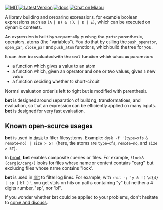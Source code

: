 [![MIT][s2]][l2] [![Latest Version][s1]][l1] [![docs][s3]][l3] [![Chat on Miaou][s4]][l4]

[s1]: https://img.shields.io/crates/v/bet.svg
[l1]: https://crates.io/crates/bet

[s2]: https://img.shields.io/badge/license-MIT-blue.svg
[l2]: LICENSE

[s3]: https://docs.rs/bet/badge.svg
[l3]: https://docs.rs/bet/

[s4]: https://miaou.dystroy.org/static/shields/room.svg
[l4]: https://miaou.dystroy.org/3

A library building and preparing expressions, for example boolean expressions such as `(A | B) & !(C | D | E)`,  which can be executed on dynamic contents.

An expression is built by sequentially pushing the parts: parenthesis, operators, atoms (the "variables").
You do that by calling the `push_operator`, `open_par`, `close_par` and `push_atom` functions, which build the tree for you.

It can then be evaluated with the `eval` function which takes as parameters

* a function which gives a value to an atom
* a function which, given an operator and one or two values, gives a new value
* a function deciding whether to short-circuit

Normal evaluation order is left to right but is modified with parenthesis.

**bet** is designed around separation of building, transformations, and evaluation, so that an expression can be efficiently applied on many inputs. **bet** is designed for very fast evaluation.

## Known open-source usages

**bet** is used in [dysk](https://dystroy.org/dysk) to filter filesystems.
Example: `dysk -f '(type=xfs & remote=no) | size > 5T'` (here, the atoms are `type=xfs`, `remote=no`, and `size > 5T`).

In [broot](https://dystroy.org/broot), **bet** enables composite queries on files.
For example, `!lock&(carg|c/carg/)` looks for files whose name or content contains "carg", but excluding files whose name contains "lock".

**bet** is used in [rhit](https://dystroy.org/rhit) to filter log lines.
For example, with `rhit -p 'y & !( \d{4} | sp | bl )'`, you get stats on hits on paths containing "y" but neither a 4 digits number, "sp", nor "bl".

If you wonder whether bet could be applied to your problems, don't hesitate to [come and discuss](https://miaou.dystroy.org/3768).
